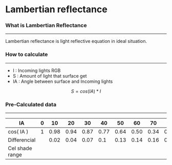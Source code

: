 # Lambertian reflectance
### What is Lambertian Reflectance
---
 Lambertian reflectance is light reflective equation in ideal situation.
### How to calculate
---
- I : Incoming lights RGB
- S : Amount of light that surface get
- IA : Angle between surface and Incoming lights

$$S = cos( IA ) * I$$
### Pre-Calculated data
---

| IA              | 0   | 10   | 20   | 30   | 40   | 50   | 60   | 70   | 80   | 90   |
| --------------- | --- | ---- | ---- | ---- | ---- | ---- | ---- | ---- | ---- | ---- |
| cos( IA )       | 1   | 0.98 | 0.94 | 0.87 | 0.77 | 0.64 | 0.50 | 0.34 | 0.17 | 0    |
| Differencial    |     | 0.02 | 0.04 | 0.07 | 0.1  | 0.13 | 0.14 | 0.16 | 0.17 | 0.17 |
| Cel shade range |     |      |      |      |      |      |      |      |      |      |


